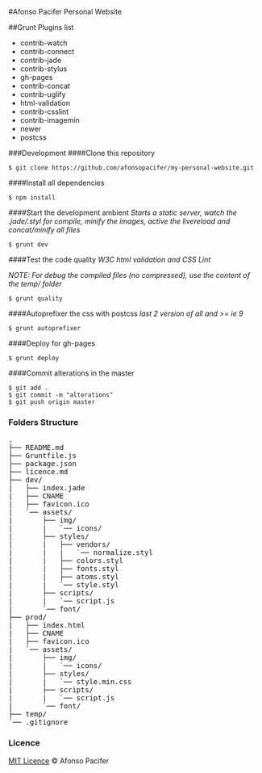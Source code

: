 #Afonso Pacifer Personal Website

##Grunt Plugins list
- contrib-watch
- contrib-connect
- contrib-jade
- contrib-stylus
- gh-pages
- contrib-concat
- contrib-uglify
- html-validation
- contrib-csslint
- contrib-imagemin
- newer
- postcss

###Development
####Clone this repository

    $ git clone https://github.com/afonsopacifer/my-personal-website.git

####Install all dependencies

    $ npm install

####Start the development ambient
*Starts a static server, watch the .jade/.styl for compile, minify the images, active the livereload and concat/minify all files*

    $ grunt dev

####Test the code quality
*W3C html validation and CSS Lint*

*NOTE: For debug the compiled files (no compressed), use the content of the temp/ folder*

    $ grunt quality

####Autoprefixer the css with postcss
*last 2 version of all and >= ie 9*

    $ grunt autoprefixer

####Deploy for gh-pages

    $ grunt deploy

####Commit alterations in the master

    $ git add .
    $ git commit -m "alterations"
    $ git push origin master

### Folders Structure
<pre>
.
├── README.md
├── Gruntfile.js
├── package.json
├── licence.md
├── dev/
|   ├── index.jade
|   ├── CNAME
|   ├── favicon.ico
|   `── assets/
|       ├── img/
|       |   `── icons/
|       ├── styles/
|       |   ├── vendors/
|       |   |   `── normalize.styl
|       |   ├── colors.styl
|       |   ├── fonts.styl
|       |   ├── atoms.styl
|       |   `── style.styl
|       ├── scripts/
|       |   `── script.js
|       `── font/
├── prod/
|   ├── index.html
|   ├── CNAME
|   ├── favicon.ico
|   `── assets/
|       ├── img/
|       |   `── icons/
|       ├── styles/
|       |   `── style.min.css
|       ├── scripts/
|       |   `── script.js
|       `── font/
├── temp/
`── .gitignore
</pre>

### Licence
[MIT Licence](licence.md) © Afonso Pacifer
